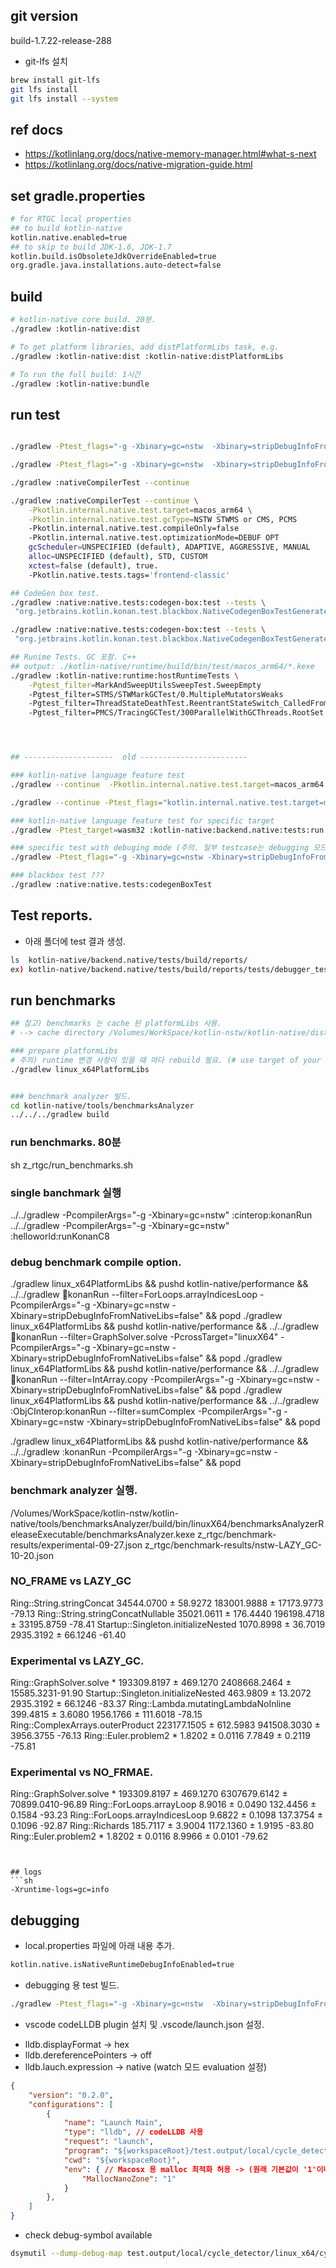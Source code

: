 ## git version 
build-1.7.22-release-288
- git-lfs 설치
```sh
brew install git-lfs
git lfs install
git lfs install --system
```

## ref docs
- https://kotlinlang.org/docs/native-memory-manager.html#what-s-next 
- https://kotlinlang.org/docs/native-migration-guide.html 


## set gradle.properties
```sh
# for RTGC local properties
## to build kotlin-native
kotlin.native.enabled=true
## to skip to build JDK-1.6, JDK-1.7
kotlin.build.isObsoleteJdkOverrideEnabled=true
org.gradle.java.installations.auto-detect=false
```

## build
```sh
# kotlin-native core build. 20분.
./gradlew :kotlin-native:dist

# To get platform libraries, add distPlatformLibs task, e.g.
./gradlew :kotlin-native:dist :kotlin-native:distPlatformLibs

# To run the full build: 1시간 
./gradlew :kotlin-native:bundle
```

## run test 
```sh

./gradlew -Ptest_flags="-g -Xbinary=gc=nstw  -Xbinary=stripDebugInfoFromNativeLibs=false" :native:native.tests:stdlibTest

./gradlew -Ptest_flags="-g -Xbinary=gc=nstw  -Xbinary=stripDebugInfoFromNativeLibs=false" :native:native.tests:stress:test

./gradlew :nativeCompilerTest --continue

./gradlew :nativeCompilerTest --continue \
    -Pkotlin.internal.native.test.target=macos_arm64 \
    -Pkotlin.internal.native.test.gcType=NSTW STWMS or CMS, PCMS
    -Pkotlin.internal.native.test.compileOnly=false
    -Pkotlin.internal.native.test.optimizationMode=DEBUF OPT
    gcScheduler=UNSPECIFIED (default), ADAPTIVE, AGGRESSIVE, MANUAL
    alloc=UNSPECIFIED (default), STD, CUSTOM
    xctest=false (default), true.
    -Pkotlin.native.tests.tags='frontend-classic'

## CodeGen box test.
./gradlew :native:native.tests:codegen-box:test --tests \
 "org.jetbrains.kotlin.konan.test.blackbox.NativeCodegenBoxTestGenerated\$Box\$*"

./gradlew :native:native.tests:codegen-box:test --tests \
 "org.jetbrains.kotlin.konan.test.blackbox.NativeCodegenBoxTestGenerated\$Box\$Annotations"

## Runime Tests. GC 포함. C++ 
## output: ./kotlin-native/runtime/build/bin/test/macos_arm64/*.kexe
./gradlew :kotlin-native:runtime:hostRuntimeTests \
    -Pgtest_filter=MarkAndSweepUtilsSweepTest.SweepEmpty
    -Pgtest_filter=STMS/STWMarkGCTest/0.MultipleMutatorsWeaks
    -Pgtest_filter=ThreadStateDeathTest.ReentrantStateSwitch_CalledFromNativeGuard
    -Pgtest_filter=PMCS/TracingGCTest/300ParallelWithGCThreads.RootSet




## --------------------  old ------------------------

### kotlin-native language feature test
./gradlew --continue  -Pkotlin.internal.native.test.target=macos_arm64 -Ptest_flags="-g -Xbinary=gc=nstw -Xbinary=stripDebugInfoFromNativeLibs=false" :native:native.tests:test

./gradlew --continue -Ptest_flags="kotlin.internal.native.test.target=macos_arm64 -g -Xbinary=gc=nstw -Xbinary=stripDebugInfoFromNativeLibs=false" :native:native.tests:test

### kotlin-native language feature test for specific target
./gradlew -Ptest_target=wasm32 :kotlin-native:backend.native:tests:run

### specific test with debuging mode (주의. 일부 testcase는 debugging 모드 빌드 시 test 실패함.)
./gradlew -Ptest_flags="-g -Xbinary=gc=nstw -Xbinary=stripDebugInfoFromNativeLibs=false" :kotlin-native:backend.native:tests:cycle_detector

### blackbox test ???
./gradlew :native:native.tests:codegenBoxTest 
```

## Test reports.
- 아래 폴더에 test 결과 생성.
```sh
ls  kotlin-native/backend.native/tests/build/reports/
ex) kotlin-native/backend.native/tests/build/reports/tests/debugger_test/classes/org.jetbrains.kotlin.native.test.debugger.DwarfTests.html
```

## run benchmarks
```sh
## 참고) benchmarks 는 cache 된 platformLibs 사용.
# --> cache directory /Volumes/WorkSpace/kotlin-nstw/kotlin-native/dist/klib/cache/linux_x64-gSTATIC

### prepare platformLibs
# 주의) runtime 변경 사항이 있을 때 마다 rebuild 필요. (# use target of your laptop here instead ex) linux_arm64PlatformLibs)
./gradlew linux_x64PlatformLibs  


### benchmark analyzer 빌드.
cd kotlin-native/tools/benchmarksAnalyzer
../../../gradlew build
```

### run benchmarks. 80분
sh z_rtgc/run_benchmarks.sh

### single banchmark 실행
../../gradlew -PcompilerArgs="-g -Xbinary=gc=nstw" :cinterop:konanRun
../../gradlew -PcompilerArgs="-g -Xbinary=gc=nstw" :helloworld:runKonanC8

### debug benchmark compile option.
./gradlew linux_x64PlatformLibs && pushd kotlin-native/performance && ../../gradlew :ring:konanRun --filter=ForLoops.arrayIndicesLoop -PcompilerArgs="-g -Xbinary=gc=nstw -Xbinary=stripDebugInfoFromNativeLibs=false" && popd
./gradlew linux_x64PlatformLibs && pushd kotlin-native/performance && ../../gradlew :ring:konanRun --filter=GraphSolver.solve -PcrossTarget="linuxX64" -PcompilerArgs="-g -Xbinary=gc=nstw -Xbinary=stripDebugInfoFromNativeLibs=false" && popd
./gradlew linux_x64PlatformLibs && pushd kotlin-native/performance && ../../gradlew :ring:konanRun --filter=IntArray.copy -PcompilerArgs="-g -Xbinary=gc=nstw -Xbinary=stripDebugInfoFromNativeLibs=false" && popd
./gradlew linux_x64PlatformLibs && pushd kotlin-native/performance && ../../gradlew :ObjCInterop:konanRun --filter=sumComplex -PcompilerArgs="-g -Xbinary=gc=nstw -Xbinary=stripDebugInfoFromNativeLibs=false" && popd

./gradlew linux_x64PlatformLibs && pushd kotlin-native/performance && ../../gradlew :konanRun -PcompilerArgs="-g -Xbinary=gc=nstw -Xbinary=stripDebugInfoFromNativeLibs=false" && popd

### benchmark analyzer 실행.
/Volumes/WorkSpace/kotlin-nstw/kotlin-native/tools/benchmarksAnalyzer/build/bin/linuxX64/benchmarksAnalyzerReleaseExecutable/benchmarksAnalyzer.kexe z_rtgc/benchmark-results/experimental-09-27.json z_rtgc/benchmark-results/nstw-LAZY_GC-10-20.json 

### NO_FRAME vs LAZY_GC
Ring::String.stringConcat                         34544.0700 ± 58.9272     183001.9888 ± 17173.9773 -79.13
Ring::String.stringConcatNullable                 35021.0611 ± 176.4440    196198.4718 ± 33195.8759 -78.41
Startup::Singleton.initializeNested               1070.8998 ± 36.7019      2935.3192 ± 66.1246      -61.40

### Experimental vs LAZY_GC.
Ring::GraphSolver.solve *                         193309.8197 ± 469.1270   2408668.2464 ± 15585.3231-91.90
Startup::Singleton.initializeNested               463.9809 ± 13.2072       2935.3192 ± 66.1246      -83.37
Ring::Lambda.mutatingLambdaNoInline               399.4815 ± 3.6080        1956.1766 ± 111.6018     -78.15
Ring::ComplexArrays.outerProduct                  223177.1505 ± 612.5983   941508.3030 ± 3956.3755  -76.13
Ring::Euler.problem2 *                            1.8202 ± 0.0116          7.7849 ± 0.2119          -75.81

### Experimental vs NO_FRMAE.
Ring::GraphSolver.solve *                         193309.8197 ± 469.1270   6307679.6142 ± 70899.0410-96.89
Ring::ForLoops.arrayLoop                          8.9016 ± 0.0490          132.4456 ± 0.1584        -93.23
Ring::ForLoops.arrayIndicesLoop                   9.6822 ± 0.1098          137.3754 ± 0.1096        -92.87
Ring::Richards                                    185.7117 ± 3.9004        1172.1360 ± 1.9195       -83.80
Ring::Euler.problem2 *                            1.8202 ± 0.0116          8.9966 ± 0.0101          -79.62

```


## logs
```sh
-Xruntime-logs=gc=info
```

## debugging
- local.properties 파일에 아래 내용 추가.
```sh
kotlin.native.isNativeRuntimeDebugInfoEnabled=true
```

- debugging 용 test 빌드.
```sh
./gradlew -Ptest_flags="-g -Xbinary=gc=nstw  -Xbinary=stripDebugInfoFromNativeLibs=false" :kotlin-native:native:native.tests:cycle_detector
```

- vscode codeLLDB plugin 설치 및 .vscode/launch.json 설정.
* lldb.displayFormat -> hex
* lldb.dereferencePointers -> off
* lldb.lauch.expression -> native (watch 모드 evaluation 설정)

```json
{
    "version": "0.2.0",
    "configurations": [
        {
            "name": "Launch Main",
            "type": "lldb", // codeLLDB 사용
            "request": "launch",
            "program": "${workspaceRoot}/test.output/local/cycle_detector/linux_x64/cycle_detector.kexe",
            "cwd": "${workspaceRoot}",
            "env": { // Macosx 용 malloc 최적화 허용 -> (원래 기본값이 '1'이나 vscode 가 debugging 을 위해 off 함.)
                "MallocNanoZone": "1"
            }
        },
    ]
}
```
- check debug-symbol available
```sh
dsymutil --dump-debug-map test.output/local/cycle_detector/linux_x64/cycle_detector.kexe
```
